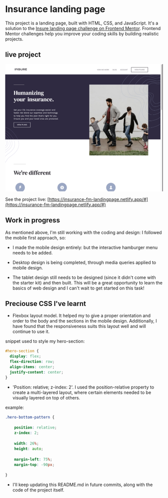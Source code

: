 # Insurance landing page
This project is a landing page, built with HTML, CSS, and JavaScript.
It's a solution to the [Insure landing page challenge on Frontend Mentor](https://www.frontendmentor.io/challenges/insure-landing-page-uTU68JV8). Frontend Mentor challenges help you improve your coding skills by building realistic projects. 

## live project

![preview](./images/preview.png)

See the project live: [https://insurance-fm-landingpage.netlify.app/#](https://insurance-fm-landingpage.netlify.app/#)


## Work in progress

As mentioned above, I'm still working with the coding and design: I followed the mobile first approach, so:

- I made the mobile design entirely: but the interactive hamburger menu needs to be added.

- Desktop design is being completed, through media queries applied to mobile design.

- The tablet design still needs to be designed (since it didn't come with the starter kit) and then built. This will be a great opportunity to learn the basics of web design and I can't wait to get started on this task!


## Preciouse CSS I've learnt

- Flexbox layout model. It helped my to give a proper orientation and order to the body and the sections in the mobile design. Additionally, I have found that the responsiveness suits this layout well and will continue to use it.

snippet used to style my hero-section:

```css
#hero-section {
  display: flex;
  flex-direction: row;
  align-items: center;
  justify-content: center;
}
```

- 'Position: relative; z-index: 2'. I used the position-relative property to create a multi-layered layout, where certain elements needed to be visually layered on top of others.

example:

```css
.hero-bottom-pattern {
    
    position: relative;
    z-index: 2;
    
    width: 26%;
    height: auto;

    margin-left: 75%;
    margin-top: -90px;

}
```

- I'll keep updating this README.md in future commits, along with the code of the project itself.
